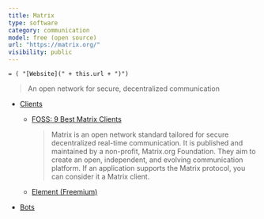 ```yaml
---
title: Matrix
type: software
category: communication
model: free (open source)
url: "https://matrix.org/"
visibility: public
---
```

`= ( "[Website](" + this.url + ")")`
> An open network for secure, decentralized communication
- [Clients](https://matrix.org/docs/projects/try-matrix-now/)
  - [FOSS: 9 Best Matrix Clients](https://itsfoss.com/best-matrix-clients/)
    > Matrix is an open network standard tailored for secure decentralized real-time communication.
    > It is published and maintained by a non-profit, Matrix.org Foundation. They aim to create an open, independent, and evolving communication platform.
    > If an application supports the Matrix protocol, you can consider it a Matrix client.

  - [Element (Freemium)](https://element.io/)
- [Bots](https://matrix.org/bots/)